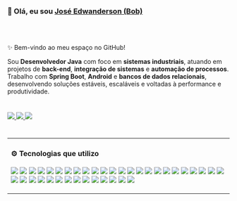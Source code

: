 <div align="left">
<h3>👋 Olá, eu sou <a href="https://www.linkedin.com/in/edwanderson">José Edwanderson (Bob)</a></h3>
</div>




<br/>
<br/>

<p>✨ Bem-vindo ao meu espaço no GitHub!</p>

<p>
Sou <b>Desenvolvedor Java</b> com foco em <b>sistemas industriais</b>, atuando em projetos de <b>back-end</b>, <b>integração de sistemas</b> e <b>automação de processos</b>.<br/>
Trabalho com <b>Spring Boot</b>, <b>Android</b> e <b>bancos de dados relacionais</b>, desenvolvendo soluções estáveis, escaláveis e voltadas à performance e produtividade.
</p>

<h1></h1>

<a href="https://www.linkedin.com/in/edwanderson">
  <img src="https://img.shields.io/badge/LinkedIn-Edwanderson-blue?style=flat-square&logo=linkedin"/>
</a>
<a href="https://github.com/Edwanderson">
  <img src="https://img.shields.io/badge/GitHub-Edwanderson-black?style=flat-square&logo=github"/>
</a>
<a href="mailto:contato@primefactory.app">
  <img src="https://img.shields.io/badge/Email-contato@primefactory.app-red?style=flat-square&logo=gmail"/>
</a>

<h1></h1>

<!-- Linguagens 
<h4>🧩 Projetos em Destaque</h4>

<table align="center">
<tr>
<td><a href="https://github.com/PrimeFactory-Systems/picking-system"><b>Picking System</b></a><br/>Coleta de pedidos com registro de evidências e relatórios automatizados.</td>
<td><a href="https://github.com/PrimeFactory-Systems/prod-manager"><b>Prod Manager</b></a><br/>Gestão de ordens de fabricação e apontamentos de produção.</td>
</tr>
<tr>
<td><a href="https://github.com/PrimeFactory-Systems/stock-manage"><b>Stock Manage</b></a><br/>Controle de estoque, inventário e movimentações industriais.</td>
<td><a href="https://github.com/PrimeFactory-Systems/mfalweb"><b>MFALWeb</b></a><br/>ERP/MRP modular desenvolvido para ambientes industriais.</td>
</tr>
</table>

---
-->

<table align="center">
  <tr>
    <td valign="top">
      <h4>⚙️ Tecnologias que utilizo</h4>
      <p align="left">
        <!-- Linguagens -->
        <img src="https://img.shields.io/badge/Java-ED8B00?style=for-the-badge&logo=java&logoColor=white"/>
        <img src="https://img.shields.io/badge/Kotlin-7F52FF?style=for-the-badge&logo=kotlin&logoColor=white"/>
        <!-- Frameworks -->
        <img src="https://img.shields.io/badge/Spring_Boot-6DB33F?style=for-the-badge&logo=springboot&logoColor=white"/>
        <img src="https://img.shields.io/badge/JSF_(PrimeFaces)-4479A1?style=for-the-badge&logo=java&logoColor=white"/>
        <img src="https://img.shields.io/badge/JPA_Hibernate-59666C?style=for-the-badge&logo=hibernate&logoColor=white"/>
        <!-- Mobile -->
        <img src="https://img.shields.io/badge/Android-3DDC84?style=for-the-badge&logo=android&logoColor=white"/>
        <!-- Banco de Dados -->
        <img src="https://img.shields.io/badge/MySQL-005C84?style=for-the-badge&logo=mysql&logoColor=white"/>
        <img src="https://img.shields.io/badge/PostgreSQL-316192?style=for-the-badge&logo=postgresql&logoColor=white"/>
        <img src="https://img.shields.io/badge/Oracle-F80000?style=for-the-badge&logo=oracle&logoColor=white"/>
        <!-- DevOps -->
        <img src="https://img.shields.io/badge/Docker-2496ED?style=for-the-badge&logo=docker&logoColor=white"/>
        <img src="https://img.shields.io/badge/Git-F05032?style=for-the-badge&logo=git&logoColor=white"/>
        <img src="https://img.shields.io/badge/GitHub-181717?style=for-the-badge&logo=github&logoColor=white"/>
        <!-- Segurança e Integração -->
        <img src="https://img.shields.io/badge/OAuth2-EB5424?style=for-the-badge&logo=openid&logoColor=white"/>
        <img src="https://img.shields.io/badge/JWT-000000?style=for-the-badge&logo=jsonwebtokens&logoColor=white"/>
        <!-- Web Services / APIs -->
        <img src="https://img.shields.io/badge/REST_API-02569B?style=for-the-badge&logo=fastapi&logoColor=white"/>
        <img src="https://img.shields.io/badge/SOAP_WebService-1D76DB?style=for-the-badge&logo=xml&logoColor=white"/>
        <img src="https://img.shields.io/badge/Webhooks-FF6C37?style=for-the-badge&logo=webhooks&logoColor=white"/>
        <img src="https://img.shields.io/badge/JSON-000000?style=for-the-badge&logo=json&logoColor=white"/>
        <img src="https://img.shields.io/badge/XML-8B0000?style=for-the-badge&logo=xml&logoColor=white"/>
        <!-- Integrações e Dispositivos -->
        <img src="https://img.shields.io/badge/Zebra_Technologies-000000?style=for-the-badge&logo=zebra&logoColor=white"/>
        <img src="https://img.shields.io/badge/Intelbras-009639?style=for-the-badge&logoColor=white"/>
        <img src="https://img.shields.io/badge/IoT_Devices-FF9900?style=for-the-badge&logo=arduino&logoColor=white"/>
        <img src="https://img.shields.io/badge/Automation_Systems-0078D7?style=for-the-badge&logo=homeassistant&logoColor=white"/>
        <!-- IDEs -->
        <img src="https://img.shields.io/badge/Eclipse_IDE-2C2255?style=for-the-badge&logo=eclipseide&logoColor=white"/>
        <!-- Testes -->
        <img src="https://img.shields.io/badge/JUnit%205-25A162?style=for-the-badge&logo=junit5&logoColor=white"/>
        <img src="https://img.shields.io/badge/Mockito-6DB33F?style=for-the-badge&logo=mockito&logoColor=white"/>
        <img src="https://img.shields.io/badge/Testcontainers-1D63ED?style=for-the-badge&logo=testcontainers&logoColor=white"/>
        <img src="https://img.shields.io/badge/JaCoCo-brightgreen?style=for-the-badge"/>
        <!-- API / E2E -->
        <img src="https://img.shields.io/badge/Postman-FF6C37?style=for-the-badge&logo=postman&logoColor=white"/>
        <img src="https://img.shields.io/badge/Selenium-43B02A?style=for-the-badge&logo=selenium&logoColor=white"/>
        <img src="https://img.shields.io/badge/Cypress-17202C?style=for-the-badge&logo=cypress&logoColor=white"/>
        <!-- Qualidade -->
        <img src="https://img.shields.io/badge/SonarQube-4E9BCD?style=for-the-badge&logo=sonarqube&logoColor=white"/>
        <img src="https://img.shields.io/badge/Checkstyle-DB2C2C?style=for-the-badge&logo=checkstyle&logoColor=white"/>
        <img src="https://img.shields.io/badge/SpotBugs-0059B3?style=for-the-badge&logo=spotbugs&logoColor=white"/>
        <!-- Documentação -->
        <img src="https://img.shields.io/badge/OpenAPI-6BA539?style=for-the-badge&logo=openapiinitiative&logoColor=white"/>
        <img src="https://img.shields.io/badge/Swagger-85EA2D?style=for-the-badge&logo=swagger&logoColor=black"/>
        <!-- CI/CD -->
        <img src="https://img.shields.io/badge/GitHub%20Actions-2088FF?style=for-the-badge&logo=githubactions&logoColor=white"/>
        <img src="https://img.shields.io/badge/Jenkins-D24939?style=for-the-badge&logo=jenkins&logoColor=white"/>
      </p>
    </td>
  </tr>
</table>




